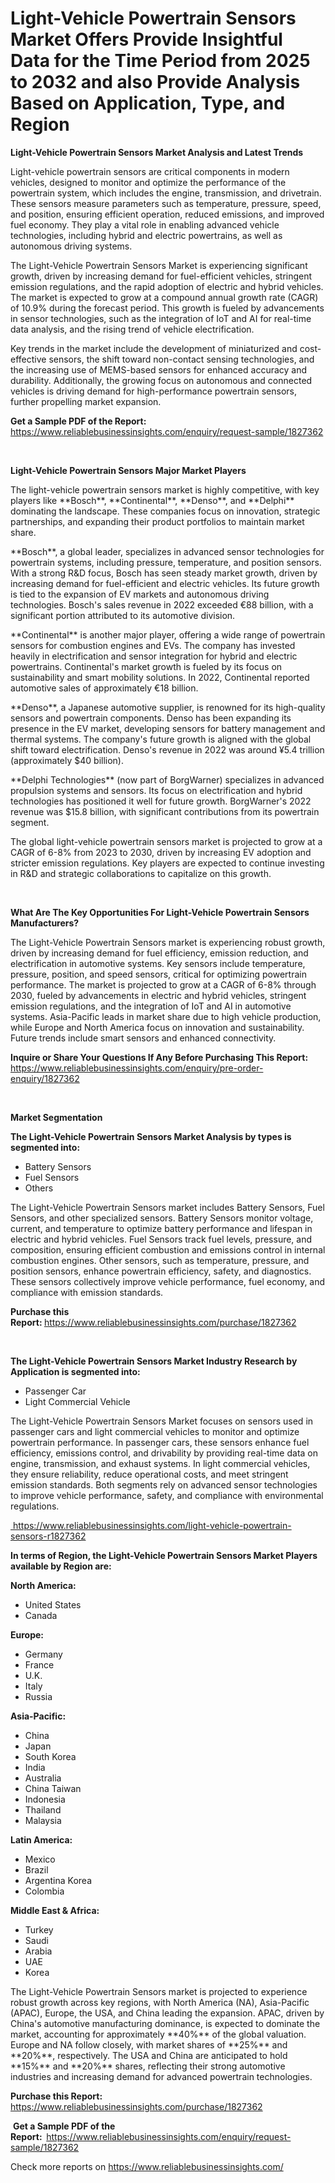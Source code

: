 <p><h1>Light-Vehicle Powertrain Sensors Market Offers Provide Insightful Data for the Time Period from 2025 to 2032 and also Provide Analysis Based on Application, Type, and Region</h1></p><p><strong>Light-Vehicle Powertrain Sensors Market Analysis and Latest Trends</strong></p>
<p><p>Light-vehicle powertrain sensors are critical components in modern vehicles, designed to monitor and optimize the performance of the powertrain system, which includes the engine, transmission, and drivetrain. These sensors measure parameters such as temperature, pressure, speed, and position, ensuring efficient operation, reduced emissions, and improved fuel economy. They play a vital role in enabling advanced vehicle technologies, including hybrid and electric powertrains, as well as autonomous driving systems.</p><p>The Light-Vehicle Powertrain Sensors Market is experiencing significant growth, driven by increasing demand for fuel-efficient vehicles, stringent emission regulations, and the rapid adoption of electric and hybrid vehicles. The market is expected to grow at a compound annual growth rate (CAGR) of 10.9% during the forecast period. This growth is fueled by advancements in sensor technologies, such as the integration of IoT and AI for real-time data analysis, and the rising trend of vehicle electrification.</p><p>Key trends in the market include the development of miniaturized and cost-effective sensors, the shift toward non-contact sensing technologies, and the increasing use of MEMS-based sensors for enhanced accuracy and durability. Additionally, the growing focus on autonomous and connected vehicles is driving demand for high-performance powertrain sensors, further propelling market expansion.</p></p>
<p><strong>Get a Sample PDF of the Report:&nbsp;</strong> <a href="https://www.reliablebusinessinsights.com/enquiry/request-sample/1827362?utm_campaign=96&utm_medium=2&utm_source=Github&utm_content=ia&utm_term=23012025&utm_id=light-vehicle-powertrain-sensors">https://www.reliablebusinessinsights.com/enquiry/request-sample/1827362</a></p>
<p>&nbsp;</p>
<p><strong>Light-Vehicle Powertrain Sensors Major Market Players</strong></p>
<p><p>The light-vehicle powertrain sensors market is highly competitive, with key players like **Bosch**, **Continental**, **Denso**, and **Delphi** dominating the landscape. These companies focus on innovation, strategic partnerships, and expanding their product portfolios to maintain market share.</p><p>**Bosch**, a global leader, specializes in advanced sensor technologies for powertrain systems, including pressure, temperature, and position sensors. With a strong R&D focus, Bosch has seen steady market growth, driven by increasing demand for fuel-efficient and electric vehicles. Its future growth is tied to the expansion of EV markets and autonomous driving technologies. Bosch's sales revenue in 2022 exceeded €88 billion, with a significant portion attributed to its automotive division.</p><p>**Continental** is another major player, offering a wide range of powertrain sensors for combustion engines and EVs. The company has invested heavily in electrification and sensor integration for hybrid and electric powertrains. Continental's market growth is fueled by its focus on sustainability and smart mobility solutions. In 2022, Continental reported automotive sales of approximately €18 billion.</p><p>**Denso**, a Japanese automotive supplier, is renowned for its high-quality sensors and powertrain components. Denso has been expanding its presence in the EV market, developing sensors for battery management and thermal systems. The company's future growth is aligned with the global shift toward electrification. Denso's revenue in 2022 was around ¥5.4 trillion (approximately $40 billion).</p><p>**Delphi Technologies** (now part of BorgWarner) specializes in advanced propulsion systems and sensors. Its focus on electrification and hybrid technologies has positioned it well for future growth. BorgWarner's 2022 revenue was $15.8 billion, with significant contributions from its powertrain segment.</p><p>The global light-vehicle powertrain sensors market is projected to grow at a CAGR of 6-8% from 2023 to 2030, driven by increasing EV adoption and stricter emission regulations. Key players are expected to continue investing in R&D and strategic collaborations to capitalize on this growth.</p></p>
<p>&nbsp;</p>
<p><strong>What Are The Key Opportunities For Light-Vehicle Powertrain Sensors Manufacturers?</strong></p>
<p><p>The Light-Vehicle Powertrain Sensors market is experiencing robust growth, driven by increasing demand for fuel efficiency, emission reduction, and electrification in automotive systems. Key sensors include temperature, pressure, position, and speed sensors, critical for optimizing powertrain performance. The market is projected to grow at a CAGR of 6-8% through 2030, fueled by advancements in electric and hybrid vehicles, stringent emission regulations, and the integration of IoT and AI in automotive systems. Asia-Pacific leads in market share due to high vehicle production, while Europe and North America focus on innovation and sustainability. Future trends include smart sensors and enhanced connectivity.</p></p>
<p><strong>Inquire or Share Your Questions If Any Before Purchasing This Report:</strong> <a href="https://www.reliablebusinessinsights.com/enquiry/pre-order-enquiry/1827362?utm_campaign=96&utm_medium=2&utm_source=Github&utm_content=ia&utm_term=23012025&utm_id=light-vehicle-powertrain-sensors">https://www.reliablebusinessinsights.com/enquiry/pre-order-enquiry/1827362</a></p>
<p>&nbsp;</p>
<p><strong>Market Segmentation</strong></p>
<p><strong>The Light-Vehicle Powertrain Sensors Market Analysis by types is segmented into:</strong></p>
<p><ul><li>Battery Sensors</li><li>Fuel Sensors</li><li>Others</li></ul></p>
<p><p>The Light-Vehicle Powertrain Sensors market includes Battery Sensors, Fuel Sensors, and other specialized sensors. Battery Sensors monitor voltage, current, and temperature to optimize battery performance and lifespan in electric and hybrid vehicles. Fuel Sensors track fuel levels, pressure, and composition, ensuring efficient combustion and emissions control in internal combustion engines. Other sensors, such as temperature, pressure, and position sensors, enhance powertrain efficiency, safety, and diagnostics. These sensors collectively improve vehicle performance, fuel economy, and compliance with emission standards.</p></p>
<p><strong>Purchase this Report:&nbsp;</strong><a href="https://www.reliablebusinessinsights.com/purchase/1827362?utm_campaign=96&utm_medium=2&utm_source=Github&utm_content=ia&utm_term=23012025&utm_id=light-vehicle-powertrain-sensors">https://www.reliablebusinessinsights.com/purchase/1827362</a></p>
<p>&nbsp;</p>
<p><strong>The Light-Vehicle Powertrain Sensors Market Industry Research by Application is segmented into:</strong></p>
<p><ul><li>Passenger Car</li><li>Light Commercial Vehicle</li></ul></p>
<p><p>The Light-Vehicle Powertrain Sensors Market focuses on sensors used in passenger cars and light commercial vehicles to monitor and optimize powertrain performance. In passenger cars, these sensors enhance fuel efficiency, emissions control, and drivability by providing real-time data on engine, transmission, and exhaust systems. In light commercial vehicles, they ensure reliability, reduce operational costs, and meet stringent emission standards. Both segments rely on advanced sensor technologies to improve vehicle performance, safety, and compliance with environmental regulations.</p></p>
<p><a href="https://www.reliablebusinessinsights.com/light-vehicle-powertrain-sensors-r1827362?utm_campaign=96&utm_medium=2&utm_source=Github&utm_content=ia&utm_term=23012025&utm_id=light-vehicle-powertrain-sensors">&nbsp;https://www.reliablebusinessinsights.com/light-vehicle-powertrain-sensors-r1827362</a></p>
<p><strong>In terms of Region, the Light-Vehicle Powertrain Sensors Market Players available by Region are:</strong></p>
<p>
    <p> <strong> North America: </strong>
        <ul>
            <li>United States</li>
            <li>Canada</li>
        </ul>
        </p> 
    <p> <strong> Europe: </strong>
        <ul>
            <li>Germany</li>
            <li>France</li>
            <li>U.K.</li>
            <li>Italy</li>
            <li>Russia</li>
        </ul>
        </p> 
    <p> <strong> Asia-Pacific: </strong>
        <ul>
            <li>China</li>
            <li>Japan</li>
            <li>South Korea</li>
            <li>India</li>
            <li>Australia</li>
            <li>China Taiwan</li>
            <li>Indonesia</li>
            <li>Thailand</li>
            <li>Malaysia</li>
        </ul>
        </p> 
    <p> <strong> Latin America: </strong>
        <ul>
            <li>Mexico</li>
            <li>Brazil</li>
            <li>Argentina Korea</li>
            <li>Colombia</li>
        </ul>
        </p> 
    <p> <strong> Middle East & Africa: </strong>
        <ul>
            <li>Turkey</li>
            <li>Saudi</li>
            <li>Arabia</li>
            <li>UAE</li>
            <li>Korea</li>
        </ul>
    </p>
    </p>
<p><p>The Light-Vehicle Powertrain Sensors market is projected to experience robust growth across key regions, with North America (NA), Asia-Pacific (APAC), Europe, the USA, and China leading the expansion. APAC, driven by China's automotive manufacturing dominance, is expected to dominate the market, accounting for approximately **40%** of the global valuation. Europe and NA follow closely, with market shares of **25%** and **20%**, respectively. The USA and China are anticipated to hold **15%** and **20%** shares, reflecting their strong automotive industries and increasing demand for advanced powertrain technologies.</p></p>
<p><strong>Purchase this Report: </strong><a href="https://www.reliablebusinessinsights.com/purchase/1827362?utm_campaign=96&utm_medium=2&utm_source=Github&utm_content=ia&utm_term=23012025&utm_id=light-vehicle-powertrain-sensors">https://www.reliablebusinessinsights.com/purchase/1827362</a></p>
<p>&nbsp;<strong>Get a Sample PDF of the Report:&nbsp;&nbsp;</strong><a href="https://www.reliablebusinessinsights.com/enquiry/request-sample/1827362?utm_campaign=96&utm_medium=2&utm_source=Github&utm_content=ia&utm_term=23012025&utm_id=light-vehicle-powertrain-sensors">https://www.reliablebusinessinsights.com/enquiry/request-sample/1827362</a></p>
<p><strong></strong></p>
<p>Check more reports on <a href="https://www.reliablebusinessinsights.com/?utm_campaign=96&utm_medium=2&utm_source=Github&utm_content=ia&utm_term=23012025&utm_id=light-vehicle-powertrain-sensors">https://www.reliablebusinessinsights.com/</a></p>